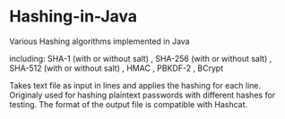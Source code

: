# Hashing-in-Java
Various Hashing algorithms implemented in Java 

including:
SHA-1 (with or without salt) ,
SHA-256 (with or without salt) ,
SHA-512 (with or without salt) ,
HMAC ,
PBKDF-2 ,
BCrypt 

Takes text file as input in lines and applies the hashing for each line.
Originaly used for hashing plaintext passwords with different hashes for testing.
The format of the output file is compatible with Hashcat.
